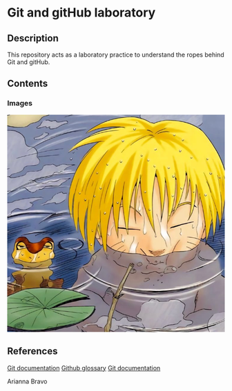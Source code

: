 # Git and gitHub laboratory

## Description
This repository acts as a laboratory practice to understand the ropes behind Git and gitHub.

## Contents
### Images
![Naruto icon with half his head underwater accompanied by a red frog.](https://github.com/ariannajzb/git-lab/blob/9637d9151cce0b49f9a337b15642945838b3319a/naruto.jpeg)

## References
[Git documentation](https://docs.github.com/en)
[Github glossary](https://docs.github.com/en/get-started/learning-about-github/github-glossary)
[Git documentation](https://git-scm.com/doc)

Arianna Bravo
